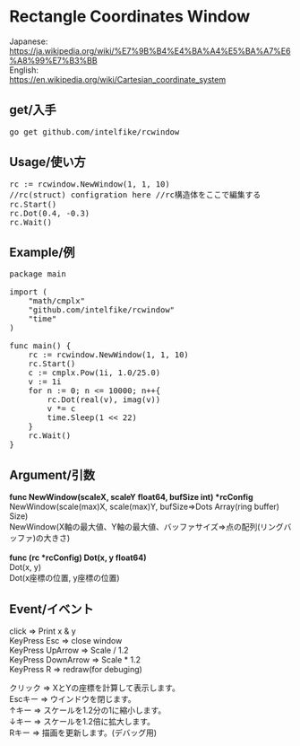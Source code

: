 <h1>Rectangle Coordinates Window</h1>

Japanese:<br>
https://ja.wikipedia.org/wiki/%E7%9B%B4%E4%BA%A4%E5%BA%A7%E6%A8%99%E7%B3%BB<br>
English:<br>
https://en.wikipedia.org/wiki/Cartesian_coordinate_system<br>

<h2>get/入手</h2>

<pre>
go get github.com/intelfike/rcwindow
</pre>

<h2>Usage/使い方</h2>

<pre>
rc := rcwindow.NewWindow(1, 1, 10)
//rc(struct) configration here //rc構造体をここで編集する
rc.Start()
rc.Dot(0.4, -0.3)
rc.Wait()
</pre>

<h2>Example/例</h2>

<pre>
package main

import (
	"math/cmplx"
	"github.com/intelfike/rcwindow"
	"time"
)

func main() {
	rc := rcwindow.NewWindow(1, 1, 10)
	rc.Start()
	c := cmplx.Pow(1i, 1.0/25.0)
	v := 1i
	for n := 0; n <= 10000; n++{
		rc.Dot(real(v), imag(v))
		v *= c
		time.Sleep(1 << 22)
	}
	rc.Wait()
}
</pre>

<h2>Argument/引数</h2>
<b>func NewWindow(scaleX, scaleY float64, bufSize int) *rcConfig</b><br>
NewWindow(scale(max)X, scale(max)Y, bufSize=>Dots Array(ring buffer) Size)<br>
NewWindow(X軸の最大値、Y軸の最大値、バッファサイズ=>点の配列(リングバッファ)の大きさ)<br>
<br>
<b>func (rc *rcConfig) Dot(x, y float64)</b><br>
Dot(x, y)<br>
Dot(x座標の位置, y座標の位置)<br>

<h2>Event/イベント</h2>

click => Print x & y<br>
KeyPress Esc => close window<br>
KeyPress UpArrow => Scale / 1.2<br>
KeyPress DownArrow => Scale * 1.2<br>
KeyPress R => redraw(for debuging)<br>

クリック => XとYの座標を計算して表示します。<br>
Escキー => ウインドウを閉じます。<br>
↑キー => スケールを1.2分の1に縮小します。<br>
↓キー => スケールを1.2倍に拡大します。<br>
Rキー => 描画を更新します。(デバッグ用)<br>
